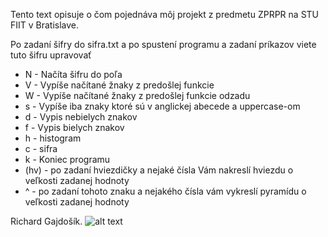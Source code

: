 Tento text opisuje o čom pojednáva môj projekt z predmetu ZPRPR na STU FIIT v Bratislave.

Po zadaní šifry do sifra.txt a po spustení programu a zadaní príkazov viete tuto šifru upravovať
*  N - Načíta šifru do poľa
*  V - Vypíše načítané žnaky z predošlej funkcie
*  W - Vypíše načítané žnaky z predošlej funkcie odzadu
*  s - Vypíše iba znaky ktoré sú v anglickej abecede a uppercase-om
*  d - Vypis nebielych znakov
*  f - Vypis bielych znakov
*  h - histogram
*  c - sifra
*  k - Koniec programu
*  (hv) - po zadaní hviezdičky a nejaké čísla Vám nakreslí hviezdu o veľkosti zadanej hodnoty
*  ^ - po zadaní tohoto znaku a nejakého čísla vám vykreslí pyramídu o veľkosti zadanej hodnoty 

Richard Gajdošík.
![alt text](https://github.com/RIKOG/ZPRPR2-Projekt-2/blob/master/Zadanie_projekt_ZPRPR1_1.jpg?raw=true)
